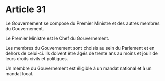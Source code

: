 # Article 31

Le Gouvernement se compose du Premier Ministre et des autres membres du
Gouvernement.

Le Premier Ministre est le Chef du Gouvernement.

Les membres du Gouvernement sont choisis au sein du Parlement et en dehors de
celui-ci. Ils doivent être âgés de trente ans au moins et jouir de leurs droits civils et
politiques.

Un membre du Gouvernement est éligible à un mandat national et à un mandat local.